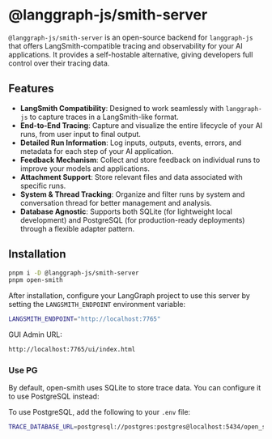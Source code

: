 # @langgraph-js/smith-server

`@langgraph-js/smith-server` is an open-source backend for `langgraph-js` that offers LangSmith-compatible tracing and observability for your AI applications. It provides a self-hostable alternative, giving developers full control over their tracing data.

## Features

-   **LangSmith Compatibility**: Designed to work seamlessly with `langgraph-js` to capture traces in a LangSmith-like format.
-   **End-to-End Tracing**: Capture and visualize the entire lifecycle of your AI runs, from user input to final output.
-   **Detailed Run Information**: Log inputs, outputs, events, errors, and metadata for each step of your AI application.
-   **Feedback Mechanism**: Collect and store feedback on individual runs to improve your models and applications.
-   **Attachment Support**: Store relevant files and data associated with specific runs.
-   **System & Thread Tracking**: Organize and filter runs by system and conversation thread for better management and analysis.
-   **Database Agnostic**: Supports both SQLite (for lightweight local development) and PostgreSQL (for production-ready deployments) through a flexible adapter pattern.

## Installation

```sh
pnpm i -D @langgraph-js/smith-server
pnpm open-smith
```

After installation, configure your LangGraph project to use this server by setting the `LANGSMITH_ENDPOINT` environment variable:

```sh
LANGSMITH_ENDPOINT="http://localhost:7765"
```

GUI Admin URL:

```sh
http://localhost:7765/ui/index.html
```

### Use PG

By default, open-smith uses SQLite to store trace data. You can configure it to use PostgreSQL instead:

To use PostgreSQL, add the following to your `.env` file:

```sh
TRACE_DATABASE_URL=postgresql://postgres:postgres@localhost:5434/open_smith
```
